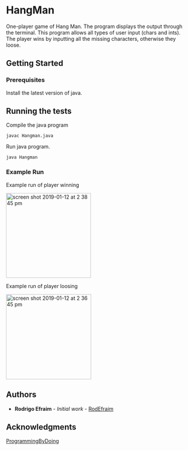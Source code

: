 # HangMan

One-player game of Hang Man. The program displays the output through the terminal. This program allows all types of user input (chars and ints). The player wins by inputting all the missing characters, otherwise they loose.

## Getting Started

### Prerequisites

Install the latest version of java.

## Running the tests

Compile the java program

```
javac Hangman.java
```

Run java program.

```
java Hangman
```

### Example Run

Example run of player winning

<img width="232" alt="screen shot 2019-01-12 at 2 38 45 pm" src="https://user-images.githubusercontent.com/32502126/51079257-e1b2f880-1678-11e9-876e-f4b00613a450.png">

Example run of player loosing

<img width="233" alt="screen shot 2019-01-12 at 2 36 45 pm" src="https://user-images.githubusercontent.com/32502126/51079293-67cf3f00-1679-11e9-9707-6d0edb73b99b.png">

## Authors

* **Rodrigo Efraim** - *Initial work* - [RodEfraim](https://github.com/RodEfraim)

## Acknowledgments

[ProgrammingByDoing](https://programmingbydoing.com)
